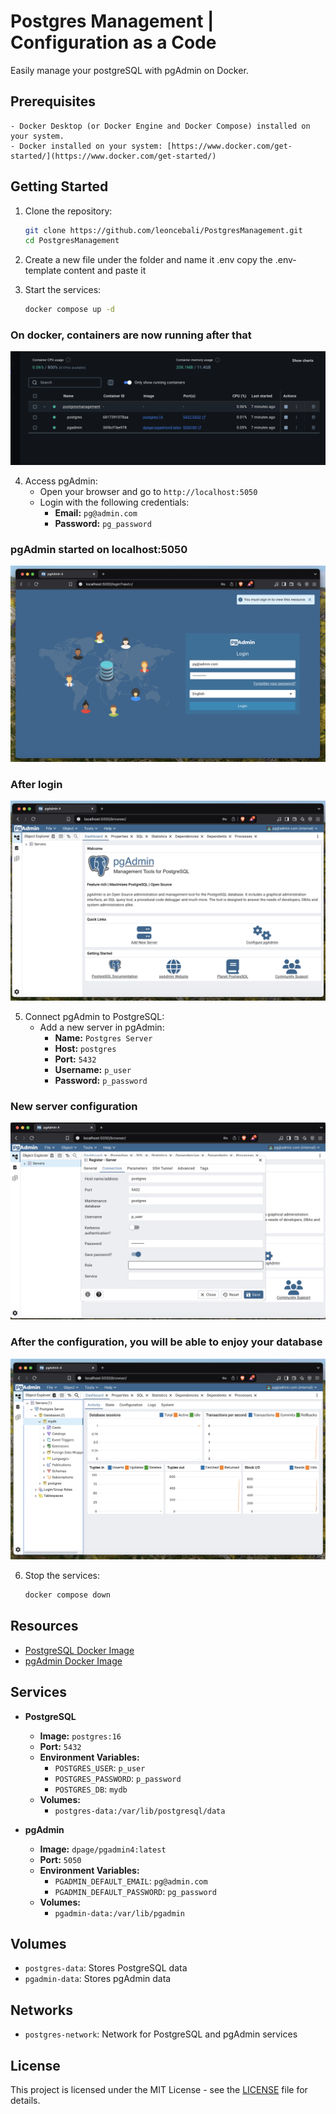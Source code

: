 # Postgres Management | Configuration as a Code

Easily manage your postgreSQL with pgAdmin on Docker.


## Prerequisites
    - Docker Desktop (or Docker Engine and Docker Compose) installed on your system. 
    - Docker installed on your system: [https://www.docker.com/get-started/](https://www.docker.com/get-started/)



## Getting Started

1. Clone the repository:
    ```sh
    git clone https://github.com/leoncebali/PostgresManagement.git
    cd PostgresManagement
    ```

2. Create a new file under the folder and name it .env
   copy the .env-template content and paste it 

3. Start the services:
    ```sh
    docker compose up -d
    ```

### On docker, containers are now running after that
![On docker, containers are now running after that](resources/docker_containers.png)


4. Access pgAdmin:
    - Open your browser and go to `http://localhost:5050`
    - Login with the following credentials:
        - **Email:** `pg@admin.com`
        - **Password:** `pg_password`

### pgAdmin started on localhost:5050

![pgAdmin started on localhost:5050](resources/pgadmin_on_5050.png)


### After login

![After login](resources/after_login.png)


5. Connect pgAdmin to PostgreSQL:
    - Add a new server in pgAdmin:
        - **Name:** `Postgres Server`
        - **Host:** `postgres`
        - **Port:** `5432`
        - **Username:** `p_user`
        - **Password:** `p_password`

### New server configuration

![New server configuration](resources/new_server_config.png)


### After the configuration, you will be able to enjoy your database

![After the configuration, you will be able to enjoy your database](resources/db_dashboard.png)


6. Stop the services: 
    ```sh
    docker compose down 
    ```


## Resources

- [PostgreSQL Docker Image](https://hub.docker.com/_/postgres)
- [pgAdmin Docker Image](https://hub.docker.com/r/dpage/pgadmin4)



## Services

- **PostgreSQL**
    - **Image:** `postgres:16`
    - **Port:** `5432`
    - **Environment Variables:**
        - `POSTGRES_USER`: `p_user`
        - `POSTGRES_PASSWORD`: `p_password`
        - `POSTGRES_DB`: `mydb`
    - **Volumes:**
        - `postgres-data:/var/lib/postgresql/data`

- **pgAdmin**
    - **Image:** `dpage/pgadmin4:latest`
    - **Port:** `5050`
    - **Environment Variables:**
        - `PGADMIN_DEFAULT_EMAIL`: `pg@admin.com`
        - `PGADMIN_DEFAULT_PASSWORD`: `pg_password`
    - **Volumes:**
        - `pgadmin-data:/var/lib/pgadmin`

## Volumes

- `postgres-data`: Stores PostgreSQL data
- `pgadmin-data`: Stores pgAdmin data

## Networks

- `postgres-network`: Network for PostgreSQL and pgAdmin services

## License

This project is licensed under the MIT License - see the [LICENSE](LICENSE) file for details.
